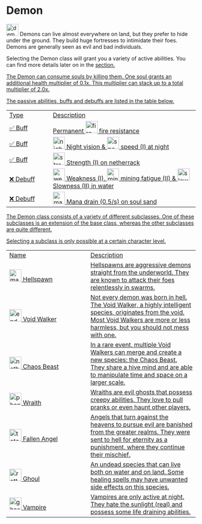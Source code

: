 # Demon

<img src="item_fire_charge.png" alt="demon_icon" width="32" style="inline" title="Demon Icon"/> Demons can live almost everywhere on land, but they prefer to hide under the ground. They build huge fortresses to intimidate their foes. Demons are generally seen as evil and bad individuals.

Selecting the Demon class will grant you a variety of active abilities. You can find more details later on in the <a href="Elements.md"/>section.

<chapter title="Key Ability"/>

The Demon can consume souls by killing them.
One soul grants an additional health multiplier of 0.1x.
This multiplier can stack up to a total multiplier of 2.0x.

<chapter title="Passive Abilities"/>

The passive abilities, buffs and debuffs are listed in the table below.

<table>
    <tr>
        <td width="100">Type</td>
        <td>Description</td>
    </tr>
    <tr>
        <td>✅ Buff</td>
        <td>Permanent <img src="icon_fire_resistance.png" alt="fire_resistance_icon" width="32" style="inline" title="Fire resistance"/> fire resistance</td>
    </tr>
    <tr>
        <td>✅ Buff</td>
        <td><img src="icon_night_vision.png" alt="night_vision_icon" width="32" style="inline" title="Night vision"/> Night vision & <img src="icon_speed.png" alt="speed_icon" width="32" style="inline" title="Speed"/> speed (I) at night</td>
    </tr>
    <tr>
        <td>✅ Buff</td>
        <td><img src="icon_strength.png" alt="strength_icon" width="32" style="inline" title="Strength"/> Strength (I) on netherrack</td>
    </tr>
    <tr>
        <td>❌ Debuff</td>
        <td><img src="icon_weakness.png" alt="weakness_icon" width="32" style="inline" title="Weakness"/> Weakness (I), <img src="icon_mining_fatigue.png" alt="mining_fatigue_icon" width="32" style="inline" title="Mining Fatigue"/> mining fatigue (II) & <img src="icon_slowness.png" alt="slowness_icon" width="32" style="inline" title="Slowness"/> Slowness (II) in water</td>
    </tr>
    <tr>
        <td>❌ Debuff</td>
        <td><img src="icon_mana.png" alt="mana_icon" width="32" style="inline" title="Mana"/> Mana drain (0.5/s) on soul sand</td>
    </tr>
</table>

<chapter title="Subclasses"/>

The Demon class consists of a variety of different subclasses. One of these
subclasses is an extension of the base class, whereas the other subclasses
are quite different.

Selecting a subclass is only possible at a certain character level.

<table>
    <tr>
        <td width="200">Name</td>
        <td>Description</td>
    </tr>
    <tr>
        <td><img src="item_magma_cream.png" alt="magma_cream" width="32" style="inline" title="Magma Cream"/> Hellspawn</td>
        <td>Hellspawns are aggressive demons straight from the underworld. They are known to attack their foes relentlessly in swarms.</td>
    </tr>
    <tr>
        <td><img src="item_ender_pearl.png" alt="ender_pearl" width="32" style="inline" title="Ender Pearl"/> Void Walker</td>
        <td>Not every demon was born in hell. The Void Walker, a highly intelligent species, originates from the void. Most Void Walkers are more or less harmless, but you should not mess with one.</td>
    </tr>
    <tr>
        <td><img src="item_nether_star.png" alt="nether_star" width="32" style="inline" title="Nether Star"/> Chaos Beast</td>
        <td>In a rare event, multiple Void Walkers can merge and create a new species: the Chaos Beast. They share a hive mind and are able to manipulate time and space on a larger scale.</td>
    </tr>
    <tr>
        <td><img src="item_phantom_membrane.png" alt="phantom_membrane" width="32" style="inline" title="Phantom Membrane"/> Wraith</td>
        <td>Wraiths are evil ghosts that possess creepy abilities. They love to pull pranks or even haunt other players.</td>
    </tr>
    <tr>
        <td><img src="item_totem_of_undying.png" alt="totem_of_undying" width="32" style="inline" title="Totem Of Undying"/> Fallen Angel</td>
        <td>Angels that turn against the heavens to pursue evil are banished from the greater realms. They were sent to hell for eternity as a punishment, where they continue their mischief.</td>
    </tr>
    <tr>
        <td><img src="item_rotten_flesh.png" alt="rotten_flesh" width="32" style="inline" title="Rotten Flesh"/> Ghoul</td>
        <td>An undead species that can live both on water and on land. Some healing spells may have unwanted side effects on this species.</td>
    </tr>
    <tr>
        <td><img src="item_ghast_tear.png" alt="ghast_tear" width="32" style="inline" title="Ghast Tear"/> Vampire</td>
        <td>Vampires are only active at night. They hate the sunlight (real) and possess some life draining abilities.</td>
    </tr>
</table>